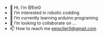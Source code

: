 - 👋 Hi, I’m @Eei0
- 👀 I’m interested in  robotic codding
- 🌱 I’m currently learning arduino programing
- 💞️ I’m looking to collaborate on ...
- 📫 How to reach me  eeisciler0@gmail.com

<!---
Eei0/Eei0 is a ✨ special ✨ repository because its `README.md` (this file) appears on your GitHub profile.
You can click the Preview link to take a look at your changes.
--->
